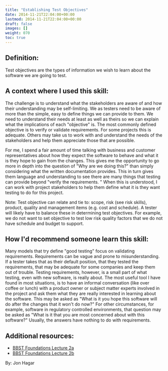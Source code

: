 ```yaml
---
title: "Establishing Test Objectives"
date: 2014-11-21T22:04:00+00:00
lastmod: 2014-11-21T22:04:00+00:00
draft: false
images: []
weight: 070
toc: true
---
```


## Definition:

Test objectives are the types of information we wish to learn about the software we are going to test.

## A context where I used this skill:

The challenge is to understand what the stakeholders are aware of and how their understanding may be self-limiting.
We as testers need to be aware of more than the simple, easy to define things we can provide to them.
We need to understand their needs at least as well as theirs so we can explain what the implications of each "objective" is.
The most commonly defined objective is to verify or validate requirements.
For some projects this is adequate.
Others may take us to work with and understand the needs of the stakeholders and help them appreciate those that are possible.

For me, I spend a fair amount of time talking with business and customer representatives about how they expect the software to behave and what it is they hope to gain from the changes.
This gives me the opportunity to go more in depth into the question of "Why are we doing this?" than simply considering what the written documentation provides.
This in turn gives them language and understanding to see there are many things that testing can provide beyond "verify the requirements.
" When this is understood, I can work with project stakeholders to help them define what it is they want testing to do for this project.

Note: Test objective can relate and tie to: scope, risk (see risk skills), product, quality and management items (e.g. cost and schedule).
A tester will likely have to balance these in determining test objectives.
For example, we do not want to set objective to test low risk quality factors that we do not have schedule and budget to support.

## How I'd recommend someone learn this skill:

Many models that try define "good testing" focus on validating requirements.
Requirements can be vague and prone to misunderstanding.
If a tester takes that as their default position, that they tested the requirements, that may be adequate for some companies and keep them out of trouble.
Testing requirements, however, is a small part of what testing, even with new software, is really about.
The most useful tool I have found in most situations, is to have an informal conversation (like over coffee or lunch) with a product owner or subject matter experts involved in the project and ask them what they are really interested in learning about the software.
This may be asked as "What is it you hope this software will do after the changes that it won't do now?" For other circumstances, for example, software in regulatory controlled environments, that question may be asked as "What is it that you are most concerned about with this software?" Usually, the answers have nothing to do with requirements.

## Additional resources:

* [BBST Foundations Lecture 2a](http://www.testingeducation.org/BBST/foundations/Lecture2aFoundations2010.mp4)
* [BBST Foundations Lecture 2b](http://www.testingeducation.org/BBST/foundations/Lecture2bFoundations2010.mp4)


By: Jon Hagar


